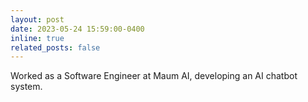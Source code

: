 ```yaml
---
layout: post
date: 2023-05-24 15:59:00-0400
inline: true
related_posts: false
---
```


Worked as a Software Engineer at Maum AI, developing an AI chatbot system.
